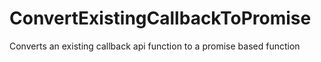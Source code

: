 # ConvertExistingCallbackToPromise
Converts an existing callback api function to a promise based function

